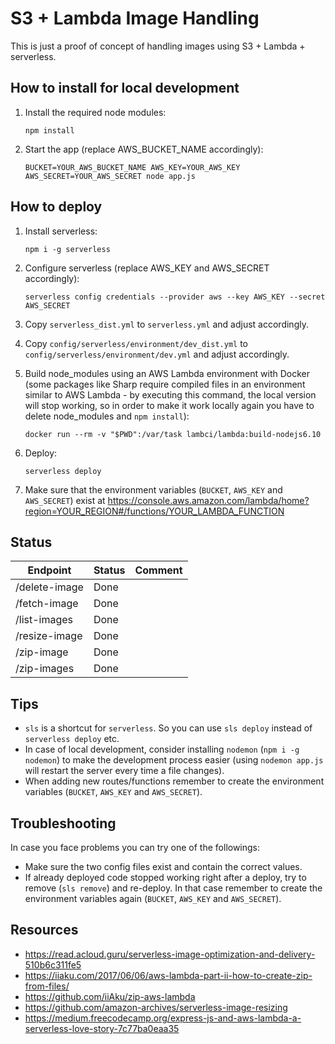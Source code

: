 S3 + Lambda Image Handling
==========================

This is just a proof of concept of handling images using S3 + Lambda + serverless.



How to install for local development
------------------------------------

1. Install the required node modules:
    ```
    npm install
    ```

2. Start the app (replace AWS_BUCKET_NAME accordingly):
    ```
    BUCKET=YOUR_AWS_BUCKET_NAME AWS_KEY=YOUR_AWS_KEY AWS_SECRET=YOUR_AWS_SECRET node app.js
    ```



How to deploy
-------------

1. Install serverless:
    ```
    npm i -g serverless
    ```

2. Configure serverless (replace AWS_KEY and AWS_SECRET accordingly):
    ```
    serverless config credentials --provider aws --key AWS_KEY --secret AWS_SECRET
    ```

3. Copy `serverless_dist.yml` to `serverless.yml` and adjust accordingly.

4. Copy `config/serverless/environment/dev_dist.yml` to `config/serverless/environment/dev.yml` and adjust accordingly.

5. Build node_modules using an AWS Lambda environment with Docker (some packages like Sharp require compiled files in an environment similar to AWS Lambda - by executing this command, the local version will stop working, so in order to make it work locally again you have to delete node_modules and `npm install`):
    ```
    docker run --rm -v "$PWD":/var/task lambci/lambda:build-nodejs6.10
    ```

6. Deploy: 
    ```
    serverless deploy
    ```

7. Make sure that the environment variables (`BUCKET`, `AWS_KEY` and `AWS_SECRET`) exist at https://console.aws.amazon.com/lambda/home?region=YOUR_REGION#/functions/YOUR_LAMBDA_FUNCTION



Status
------

| Endpoint      | Status  | Comment  |
| ------------- | ------- | -------- |
| /delete-image | Done    |          |
| /fetch-image  | Done    |          |
| /list-images  | Done    |          |
| /resize-image | Done    |          |
| /zip-image    | Done    |          |
| /zip-images   | Done    |          |



Tips
----

* `sls` is a shortcut for `serverless`. So you can use `sls deploy` instead of `serverless deploy` etc.
* In case of local development, consider installing `nodemon` (`npm i -g nodemon`) to make the development process easier (using `nodemon app.js` will restart the server every time a file changes).
* When adding new routes/functions remember to create the environment variables (`BUCKET`, `AWS_KEY` and `AWS_SECRET`).



Troubleshooting
---------------

In case you face problems you can try one of the followings:

* Make sure the two config files exist and contain the correct values.
* If already deployed code stopped working right after a deploy, try to remove (`sls remove`) and re-deploy. In that case remember to create the environment variables again (`BUCKET`, `AWS_KEY` and `AWS_SECRET`).



Resources
---------

* https://read.acloud.guru/serverless-image-optimization-and-delivery-510b6c311fe5
* https://iiaku.com/2017/06/06/aws-lambda-part-ii-how-to-create-zip-from-files/
* https://github.com/iiAku/zip-aws-lambda
* https://github.com/amazon-archives/serverless-image-resizing
* https://medium.freecodecamp.org/express-js-and-aws-lambda-a-serverless-love-story-7c77ba0eaa35



